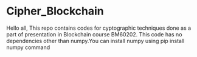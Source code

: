 # Cipher_Blockchain
Hello all,
This repo contains codes for cyptographic techniques done as a part of presentation in Blockchain course BM60202. This code has no dependencies other than numpy.You can install numpy using pip install numpy command
